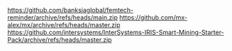 https://github.com/banksiaglobal/femtech-reminder/archive/refs/heads/main.zip
https://github.com/mx-alex/mx/archive/refs/heads/master.zip
https://github.com/intersystems/InterSystems-IRIS-Smart-Mining-Starter-Pack/archive/refs/heads/master.zip
